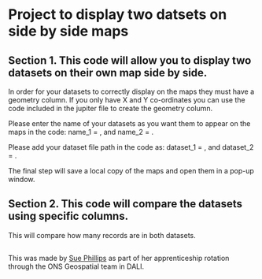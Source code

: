 # Project to display two datsets on side by side maps

## Section 1. This code will allow you to display two datasets on their own map side by side.

In order for your datasets to correctly display on the maps they must have a geometry column. 
If you only have X and Y co-ordinates you can use the code included in the jupiter file to create the geometry column.

Please enter the name of your datasets as you want them to appear on the maps in the code: name_1 = , and name_2 = .

Please add your dataset file path in the code as: dataset_1 = , and dataset_2 = .

The final step will save a local copy of the maps and open them in a pop-up window.

## Section 2. This code will compare the datasets using specific columns.

This will compare how many records are in both datasets. 

## 

This was made by [Sue Phillips](mailto:sue.phillips@ons.gov.uk) as part of her apprenticeship rotation through the ONS Geospatial team in DALI.